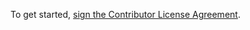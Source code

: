 To get started, <a href="https://www.clahub.com/agreements/nailed/nailed">sign the Contributor License Agreement</a>.
